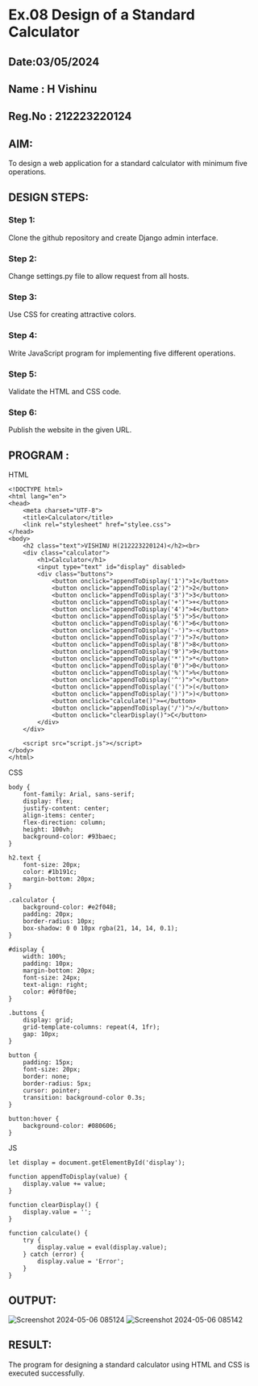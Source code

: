 # Ex.08 Design of a Standard Calculator
## Date:03/05/2024
## Name : H Vishinu 
## Reg.No : 212223220124

## AIM:
To design a web application for a standard calculator with minimum five operations.

## DESIGN STEPS:

### Step 1:
Clone the github repository and create Django admin interface.

### Step 2:
Change settings.py file to allow request from all hosts.

### Step 3:
Use CSS for creating attractive colors.

### Step 4:
Write JavaScript program for implementing five different operations.

### Step 5:
Validate the HTML and CSS code.

### Step 6:
Publish the website in the given URL.

## PROGRAM :
HTML
```
<!DOCTYPE html>
<html lang="en">
<head>
    <meta charset="UTF-8">
    <title>Calculator</title>
    <link rel="stylesheet" href="stylee.css">
</head>
<body>
    <h2 class="text">VISHINU H(212223220124)</h2><br>
    <div class="calculator">
        <h1>Calculator</h1>
        <input type="text" id="display" disabled>
        <div class="buttons">
            <button onclick="appendToDisplay('1')">1</button>
            <button onclick="appendToDisplay('2')">2</button>
            <button onclick="appendToDisplay('3')">3</button>
            <button onclick="appendToDisplay('+')">+</button>
            <button onclick="appendToDisplay('4')">4</button>
            <button onclick="appendToDisplay('5')">5</button>
            <button onclick="appendToDisplay('6')">6</button>
            <button onclick="appendToDisplay('-')">-</button>
            <button onclick="appendToDisplay('7')">7</button>
            <button onclick="appendToDisplay('8')">8</button>
            <button onclick="appendToDisplay('9')">9</button>
            <button onclick="appendToDisplay('*')">*</button>
            <button onclick="appendToDisplay('0')">0</button>
            <button onclick="appendToDisplay('%')">%</button>
            <button onclick="appendToDisplay('^')">^</button>
            <button onclick="appendToDisplay('(')">(</button>
            <button onclick="appendToDisplay(')')">)</button>
            <button onclick="calculate()">=</button>
            <button onclick="appendToDisplay('/')">/</button>
            <button onclick="clearDisplay()">C</button>
        </div>
    </div>

    <script src="script.js"></script>
</body>
</html>

```
CSS
```
body {
    font-family: Arial, sans-serif;
    display: flex;
    justify-content: center;
    align-items: center;
    flex-direction: column;
    height: 100vh;
    background-color: #93baec;
}

h2.text {
    font-size: 20px;
    color: #1b191c;
    margin-bottom: 20px;
}

.calculator {
    background-color: #e2f048;
    padding: 20px;
    border-radius: 10px;
    box-shadow: 0 0 10px rgba(21, 14, 14, 0.1);
}

#display {
    width: 100%;
    padding: 10px;
    margin-bottom: 20px;
    font-size: 24px;
    text-align: right;
    color: #0f0f0e;
}

.buttons {
    display: grid;
    grid-template-columns: repeat(4, 1fr);
    gap: 10px;
}

button {
    padding: 15px;
    font-size: 20px;
    border: none;
    border-radius: 5px;
    cursor: pointer;
    transition: background-color 0.3s;
}

button:hover {
    background-color: #080606;
}

```
JS
```
let display = document.getElementById('display');

function appendToDisplay(value) {
    display.value += value;
}

function clearDisplay() {
    display.value = '';
}

function calculate() {
    try {
        display.value = eval(display.value);
    } catch (error) {
        display.value = 'Error';
    }
}

```

## OUTPUT:
![Screenshot 2024-05-06 085124](https://github.com/VisHinu24/Calc/assets/144244396/712450b8-0119-46af-a07e-aa118ffdce22)
![Screenshot 2024-05-06 085142](https://github.com/VisHinu24/Calc/assets/144244396/068d551e-cfac-4aa7-9247-1501595daf7c)


## RESULT:
The program for designing a standard calculator using HTML and CSS is executed successfully.
